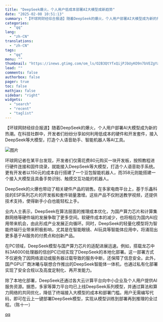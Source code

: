 ```yaml
---
title: "DeepSeek爆火，个人用户低成本部署AI大模型成新趋势"
date: "2025-02-08 10:51:13"
summary: "【环球网财经综合报道】随着DeepSeek的爆火，个人用户部署AI大模型成为新的热潮。在科技社群中，..."
categories:
  - "qq"
lang:
  - "zh-CN"
translations:
  - "zh-CN"
tags:
  - "qq"
menu: ""
thumbnail: "https://inews.gtimg.com/om_ls/O2B3QtYfxQijPJbUyKO9n7bVEZgYalPvV6Aw_o4u8pbdoAA_640360/0"
lead: ""
comments: false
authorbox: false
pager: true
toc: false
mathjax: false
sidebar: "right"
widgets:
  - "search"
  - "recent"
  - "taglist"
---
```


【环球网财经综合报道】随着DeepSeek的爆火，个人用户部署AI大模型成为新的热潮。在科技社群中，开发者们纷纷分享如何利用低成本的硬件和开发套件，接入DeepSeek等大模型，打造个人语音助手、智能机器人等AI工具。

![图片](https://inews.gtimg.com/om_bt/O03xHm0t6201GbaqiTDiCwo7IY3zkH4ZwcJ-7CYFsGV0YAA/641)

环球网记者在某平台发现，开发者们仅需花费80元购买一块开发板，按照教程进行硬件连接和固件烧录，就能接入DeepSeek等大模型，打造个人语音助手系统。更有开发者以150元的成本自行搭建了一个豆包智能机器人，而358元则能搭建一个接入大模型且具备手势识别、触摸交互功能的机器人。

DeepSeek的火爆也带动了相关硬件产品的销售。在多家电商平台上，基于乐鑫科技的ESP系列芯片的开发板和套件销量激增。这些产品不仅附送教学视频，还提供技术支持，使得新手小白也能轻松上手。

业内人士表示，DeepSeek在算法层面的推理成本优化，为国产算力芯片和计算集群网络等硬件端的发展争取了更多空间。软硬件成本的减少，也将相应为国内AI应用带来机会，由此形成产业发展正向循环。同时，DeepSeek的轻量化模型将为智能终端行业带来积极影响，尤其是在智能眼镜、AI玩具等智能体应用中，将涌现出更多基于AI服务的付费点和创新产品。

在PC领域，DeepSeek模型与国产算力芯片的适配进展迅速。例如，搭载龙芯中科3A6000处理器的信创PC已经实现了DeepSeek的本地化部署。这一部署方式不仅避免了因网络波动或服务器过载导致的服务中断，还保障了信息安全。此外，国产GPU厂商沐曦与联想合作推出的DeepSeek智能体一体机，也通过私有化部署实现了安全合规以及高度定制化、再开发能力。

除了本地化部署，DeepSeek还通过各大云计算平台向中小企业及个人用户提供AI服务资源。据悉，多家等算力平台均已上线DeepSeek系列模型，并通过算法和算力网络的共同优化，降低了终端接入大模型的成本和部署门槛。用户无需编写代码，即可在云上一键部署DeepSeek模型，实现从模型训练到部署再到推理的全过程。（陈十一）

[qq](https://new.qq.com/rain/a/20250208A02VUF00)
